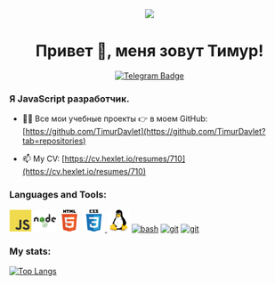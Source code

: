<div align="center">
<img src="https://i.giphy.com/qgQUggAC3Pfv687qPC.gif" width="200"/>
</div>

<h1 align="center">Привет 👋, меня зовут Тимур!</h1>

<div align ="center">

[![Telegram Badge](https://img.shields.io/badge/-Telegram-0088cc?style=flat-square&logo=Telegram&logoColor=white)](https://t.me/TimurDavlet)

</div>

<h3>Я JavaScript разработчик.</h3>

- 👨‍💻 Все мои учебные проекты 👉 в моем GitHub: [https://github.com/TimurDavlet](https://github.com/TimurDavlet?tab=repositories)

- 📫 My CV: [https://cv.hexlet.io/resumes/710](https://cv.hexlet.io/resumes/710)
  

<h3 align="left">Languages and Tools:</h3>
<p align="left">
<a href="https://developer.mozilla.org/en-US/docs/Web/JavaScript" target="_blank" rel="noreferrer"> <img src="https://raw.githubusercontent.com/devicons/devicon/master/icons/javascript/javascript-original.svg" alt="javascript" width="40" height="40"/></a> 
<a href="https://nodejs.org" target="_blank" rel="noreferrer"> <img src="https://raw.githubusercontent.com/devicons/devicon/master/icons/nodejs/nodejs-original-wordmark.svg" alt="nodejs" width="40" height="40"/></a>
<a href="https://www.w3.org/html/" target="_blank" rel="noreferrer"> <img src="https://raw.githubusercontent.com/devicons/devicon/master/icons/html5/html5-original-wordmark.svg" alt="html5" width="40" height="40"/></a>
<a href="https://www.w3schools.com/css/" target="_blank" rel="noreferrer"> <img src="https://raw.githubusercontent.com/devicons/devicon/master/icons/css3/css3-original-wordmark.svg" alt="css3" width="40" height="40"/> </a>
<a href="https://www.linux.org/" target="_blank" rel="noreferrer"> <img src="https://raw.githubusercontent.com/devicons/devicon/master/icons/linux/linux-original.svg" alt="linux" width="40" height="40"/></a>
<a href="https://www.gnu.org/software/bash/" target="_blank" rel="noreferrer"> <img src="https://www.vectorlogo.zone/logos/gnu_bash/gnu_bash-icon.svg" alt="bash" width="40" height="40"/></a> 
<a href="https://git-scm.com/" target="_blank" rel="noreferrer"> <img src="https://www.vectorlogo.zone/logos/git-scm/git-scm-icon.svg" alt="git" width="40" height="40"/></a>
<a href="https://git-scm.com/" target="_blank" rel="noreferrer"> <img src="https://www.vectorlogo.zone/logos/reactjs/reactjs-icon.svg" alt="git" width="40" height="40"/></a> 
</p>

<h3 align="left">My stats:</h3>

[![Top Langs](https://github-readme-stats.vercel.app/api/top-langs/?username=TimurDavlet&layout=compact&theme=vision-friendly-dark)](https://github.com/anuraghazra/github-readme-stats)
